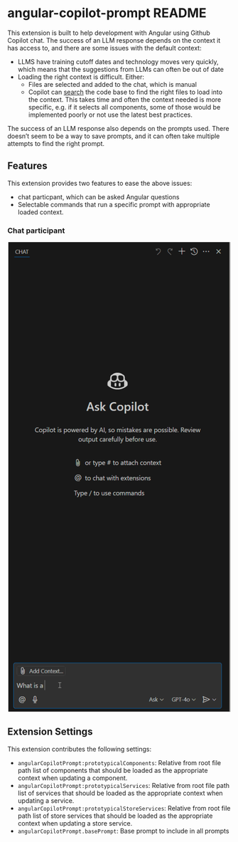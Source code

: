 # angular-copilot-prompt README

This extension is built to help development with Angular using Github Copilot chat. The success of an LLM response depends on the context it has access to, and there are some issues with the default context:

- LLMS have training cutoff dates and technology moves very quickly, which means that the suggestions from LLMs can often be out of date
- Loading the right context is difficult. Either:
  - Files are selected and added to the chat, which is manual
  - Copilot can [search](https://code.visualstudio.com/docs/copilot/reference/workspace-context) the code base to find the right files to load into the context. This takes time and often the context needed is more specific, e.g. if it selects all components, some of those would be implemented poorly or not use the latest best practices.

The success of an LLM response also depends on the prompts used. There doesn’t seem to be a way to save prompts, and it can often take multiple attempts to find the right prompt.

## Features

This extension provides two features to ease the above issues:

- chat particpant, which can be asked Angular questions
- Selectable commands that run a specific prompt with appropriate loaded context.

### Chat participant

<p align="center">
  <img src="https://raw.githubusercontent.com/srleecode/angular-copilot-prompt/refs/heads/main/gifs/chat-query.gif" alt="Chat participant query" width="500" />
</p>

## Extension Settings

This extension contributes the following settings:

- `angularCopilotPrompt:prototypicalComponents`: Relative from root file path list of components that should be loaded as the appropriate context when updating a component.
- `angularCopilotPrompt:prototypicalServices`: Relative from root file path list of services that should be loaded as the appropriate context when updating a service.
- `angularCopilotPrompt:prototypicalStoreServices`: Relative from root file path list of store services that should be loaded as the appropriate context when updating a store service.
- `angularCopilotPrompt.basePrompt`: Base prompt to include in all prompts
